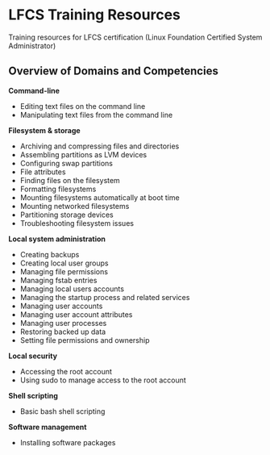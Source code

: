 # LFCS Training Resources

Training resources for LFCS certification (Linux Foundation Certified System Administrator)

## Overview of Domains and Competencies

**Command-line**
- Editing text files on the command line
- Manipulating text files from the command line

**Filesystem & storage**
- Archiving and compressing files and directories
- Assembling partitions as LVM devices
- Configuring swap partitions
- File attributes
- Finding files on the filesystem
- Formatting filesystems
- Mounting filesystems automatically at boot time
- Mounting networked filesystems
- Partitioning storage devices
- Troubleshooting filesystem issues

**Local system administration**
- Creating backups
- Creating local user groups
- Managing file permissions
- Managing fstab entries
- Managing local users accounts
- Managing the startup process and related services
- Managing user accounts
- Managing user account attributes
- Managing user processes
- Restoring backed up data
- Setting file permissions and ownership

**Local security**
- Accessing the root account
- Using sudo to manage access to the root account

**Shell scripting**
- Basic bash shell scripting

**Software management**
- Installing software packages
